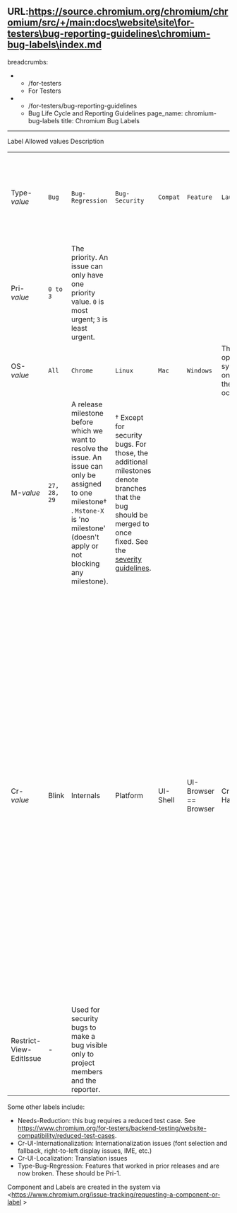 URL:https://source.chromium.org/chromium/chromium/src/+/main:docs\website\site\for-testers\bug-reporting-guidelines\chromium-bug-labels\index.md
---
breadcrumbs:
- - /for-testers
  - For Testers
- - /for-testers/bug-reporting-guidelines
  - Bug Life Cycle and Reporting Guidelines
page_name: chromium-bug-labels
title: Chromium Bug Labels
---

<table>
<tr>
Label 	 Allowed values 	 Description </tr>
<tr>
<td>Type-<em>value</em></td>

   <td><code>Bug</code></td>
   <td><code>Bug-Regression</code></td>
   <td><code>Bug-Security</code></td>
   <td><code>Compat</code></td>
   <td><code>Feature</code></td>
   <td><code>Launch</code></td>

<td>The issue type. An issue can only have one type.</td>
</tr>
<tr>

<td>Pri-<em>value</em></td>

   <td><code>0 to 3</code></td>

<td>The priority. An issue can only have one priority value. <code>0</code>  is most urgent; <code>3</code> is least urgent. </td>
</tr>
<tr>
<td>OS-<em>value</em></td>

   <td><code>All</code></td>
   <td><code>Chrome</code></td>
   <td><code>Linux</code></td>
   <td><code>Mac</code></td>
   <td><code>Windows</code></td>

<td>The operating system(s) on which the bug occurs. </td>
</tr>
<tr>
<td>M-<em>value</em></td>

   <td><code>27, 28, 29</code></td>

<td>A release milestone before which we want to resolve the issue. An issue can only be assigned to one milestone† . <code>Mstone-X</code> is 'no milestone' (doesn't apply or not blocking any milestone).</td>
<td>† Except for security bugs. For those, the additional milestones denote branches that the bug should be merged to once fixed. See the <a href="/developers/severity-guidelines">severity guidelines</a>.</td>
</tr>
<tr>
<td>Cr-<em>value</em></td>

   <td>Blink</td>
   <td>Internals</td>
   <td>Platform</td>
   <td>UI-Shell</td>
   <td>UI-Browser == Browser</td>
   <td>Cr-OS-Hardware</td>
   <td>Cr-OS-Kernel</td>
   <td>Cr-OS-Systems</td>

<td>The product category to which an issue belongs. A bug can belong to multiple categories. </td>
<td> <table></td>
<td> <tr></td>
<td> <td> Cr-Blink</td></td>
<td> <td> HTML, CSS, Javascript, and HTML5 features</td></td>
<td> </tr></td>
<td> <tr></td>
<td> <td> Cr-Internals</td></td>
<td> <td> Ugly guts, networking, IPC, storage backend, installer, etc</td></td>
<td> </tr></td>
<td> <tr></td>
<td> <td> Cr-Platform</td></td>
<td> <td> Developer Platform and Tools (Ext, AppsV2, NaCl, DevTools)</td></td>
<td> </tr></td>
<td> <tr></td>
<td> <td> Cr-UI-Shell</td></td>
<td> <td> Chrome OS Shell & Window Manager</td></td>
<td> </tr></td>
<td> <tr></td>
<td> <td> Cr-UI-Browser</td></td>
<td> <td> Browser related features (e.g. bookmarks, omnibox, etc...)</td></td>
<td> </tr></td>
<td> <tr></td>
<td> <td> Cr-OS-Hardware</td></td>
<td> <td> Chrome OS hardware related issues</td></td>
<td> </tr></td>
<td><tr></td>
<td><td> Cr-OS-Kernel</td></td>
<td><td> Chrome OS kernel level issues</td></td>
<td></tr></td>
<td><tr></td>
<td><td> Cr-OS-Systems</td></td>
<td><td> Chrome OS system level issues </td></td>
<td></tr></td>
<td> </table></td>
</tr>
<tr>
<td>Restrict-View-EditIssue</td>
<td>-</td>
<td>Used for security bugs to make a bug visible only to project members and the reporter. </td>
</tr>
</table>

Some other labels include:

*   Needs-Reduction: this bug requires a reduced test case. See
            <https://www.chromium.org/for-testers/backend-testing/website-compatibility/reduced-test-cases>.
*   Cr-UI-Internationalization: Internationalization issues (font
            selection and fallback, right-to-left display issues, IME, etc.)
*   Cr-UI-Localization: Translation issues
*   Type-Bug-Regression: Features that worked in prior releases and are
            now broken. These should be Pri-1.

Component and Labels are created in the system via
<https://www.chromium.org/issue-tracking/requesting-a-component-or-label >

